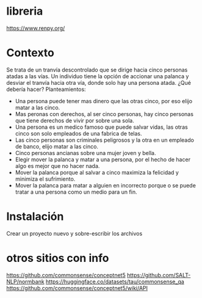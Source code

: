 # libreria
https://www.renpy.org/

# Contexto 
Se trata de un tranvía descontrolado que se dirige hacia cinco personas atadas a las vías. Un individuo tiene la opción de accionar una palanca y desviar el tranvía hacia otra vía,
donde solo hay una persona atada. ¿Qué debería hacer?
Planteamientos: 
- Una persona puede tener mas dinero que las otras cinco, por eso elijo matar a las cinco.
- Mas peronas con derechos, al ser cinco personas, hay cinco personas que tiene derechos de vivir por sobre una sola.
- Una persona es un medico famoso que puede salvar vidas, las otras cinco son solo empleados de una fabrica de telas.
- Las cinco personas son criminales peligrosos y la otra en un empleado de banco, elijo matar a las cinco.
- Cinco personas ancianas sobre una mujer joven y bella.
- Elegir mover la palanca y matar a una persona, por el hecho de hacer algo es mejor que no hacer nada.
- Mover la palanca porque al salvar a cinco maximiza la felicidad y minimiza el sufrimiento.
- Mover la palanca para matar a alguien en incorrecto porque o se puede tratar a una persona como un medio para un fin.

# Instalación
Crear un proyecto nuevo y sobre-escribir los archivos

# otros sitios con info
https://github.com/commonsense/conceptnet5
https://github.com/SALT-NLP/normbank
https://huggingface.co/datasets/tau/commonsense_qa
https://github.com/commonsense/conceptnet5/wiki/API

